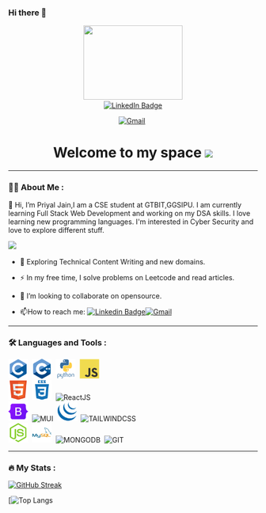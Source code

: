 ### Hi there 👋
<div id="header" align="center">
  <img src="https://media.giphy.com/media/L1R1tvI9svkIWwpVYr/giphy.gif" width="200" height="150"/>
</div>
<div id="badges" align="center">
  <a href="https://www.linkedin.com/in/priyal-jain-559489214/">
    <img src="https://img.shields.io/badge/LinkedIn-blue?style=for-the-badge&logo=linkedin&logoColor=white" alt="LinkedIn Badge"/>
  </a>
  
<!--   <a href="https://twitter.com/priyalj22">
    <img src="https://img.shields.io/badge/Twitter-blue?style=for-the-badge&logo=twitter&logoColor=white" alt="Twitter Badge"/>
   </a><br> -->
  [![Gmail](https://img.shields.io/badge/Gmail-D14836?style=for-the-badge&logo=gmail&logoColor=white)](mailto:priyaljaiin22@gmail.com)
  <img src="https://komarev.com/ghpvc/?username=priyalj52&style=flat-square&color=blue" alt=""/>
</div>

<h1 align="center">
  Welcome to my space
  <img src="https://media.giphy.com/media/hvRJCLFzcasrR4ia7z/giphy.gif" width="30px"/>
</h1>


<hr>

### :woman_technologist: About Me :
👋 Hi, I’m Priyal Jain,I am a CSE student at GTBIT,GGSIPU.
I am currently learning Full Stack Web Development and working on my DSA skills. I love learning new programming languages.
I'm interested in Cyber Security and love to explore different stuff.


<img src="https://media.giphy.com/media/WUlplcMpOCEmTGBtBW/giphy.gif" width="30">

- :seedling: Exploring Technical Content Writing and new domains.

- :zap: In my free time, I solve problems on Leetcode and read articles.

- 💞️ I’m looking to collaborate on opensource.

- :mailbox:How to reach me: [![Linkedin Badge](https://img.shields.io/badge/-linkedIn-blue?style=flat&logo=linkedin&logoColor=white)](https://www.linkedin.com/in/priyal-jain-559489214/)[![Gmail](https://img.shields.io/badge/Gmail-D14836?style=for-the-badge&logo=gmail&logoColor=white)](mailto:priyaljaiin22@gmail.com)


---

### :hammer_and_wrench: Languages and Tools :

<div>
  <img src="https://github.com/devicons/devicon/blob/master/icons/c/c-original.svg" title="C" alt="C" width="40" height="40"/>&nbsp;
  <img src="https://github.com/devicons/devicon/blob/master/icons/cplusplus/cplusplus-original.svg" title="C++" alt="C++" width="40" height="40"/>&nbsp;
  <img src="https://github.com/devicons/devicon/blob/master/icons/python/python-original-wordmark.svg" alt='python' width='40' height='40'/>&nbsp;
   <img src="https://github.com/devicons/devicon/blob/master/icons/javascript/javascript-original.svg" title="JAVSCRIPT" alt="JAVASCRIPT" width="40" height="40"/>&nbsp;
  
  </div>
  <div>
  <img src="https://github.com/devicons/devicon/blob/master/icons/html5/html5-original.svg" title="HTML5" alt="HTML" width="40" height="40"/>&nbsp;
  <img src="https://github.com/devicons/devicon/blob/master/icons/css3/css3-plain-wordmark.svg"  title="CSS3" alt="CSS" width="40" height="40"/>&nbsp;
   <img src="https://w7.pngwing.com/pngs/452/495/png-transparent-react-javascript-angularjs-ionic-github-text-logo-symmetry-thumbnail.png" title="REACTJS" alt="ReactJS" width="40" height="40"/>&nbsp;
 </div>
 <div>
  <img src="https://github.com/devicons/devicon/blob/master/icons/bootstrap/bootstrap-original.svg" title="Bootstrap" alt="bootstrap" width="40" height="40"/>&nbsp;
   <img src="https://w7.pngwing.com/pngs/761/513/png-transparent-material-ui-logo-thumbnail.png" title="MUI" alt="MUI" width="40" height="40"/>&nbsp;
   <img src="https://github.com/devicons/devicon/blob/master/icons/jquery/jquery-original.svg" title="JQUERY" alt="JQUERY" width="40" height="40"/>&nbsp;
   <img src="https://w7.pngwing.com/pngs/293/485/png-transparent-tailwind-css-hd-logo-thumbnail.png" title="TAILWINDCSS" alt="TAILWINDCSS" width="40" height="40"/>&nbsp;
  </div>
  <div>
  <img src="https://github.com/devicons/devicon/blob/master/icons/nodejs/nodejs-original.svg" title="NODEJS" alt="NODEJS" width="40" height="40"/>&nbsp;
  <img src="https://github.com/devicons/devicon/blob/master/icons/mysql/mysql-original-wordmark.svg" title="MySQL"  alt="MySQL" width="40" height="40"/>&nbsp;
   <img src="https://w7.pngwing.com/pngs/956/695/png-transparent-mongodb-original-wordmark-logo-icon-thumbnail.png" title="MONGODB" alt="MONGODB" width="40" height="40" />&nbsp;
 <img src="https://w7.pngwing.com/pngs/192/492/png-transparent-git-bash-hd-logo-thumbnail.png" title="GIT" alt="GIT" width="40" height="40"/>&nbsp;


</div>

 
---

### :fire: My Stats :

[![GitHub Streak](http://github-readme-streak-stats.herokuapp.com?user=priyalj52&theme=dark)](https://git.io/streak-stats)

[![Top Langs](https://github-readme-stats.vercel.app/api/top-langs/?username=priyalj52&theme=tokyonight)

<!--
**priyalj52/priyalj52** is a ✨ _special_ ✨ repository because its `README.md` (this file) appears on your GitHub profile.

Here are some ideas to get you started:

- 🔭 I’m currently working on ...
- 🌱 I’m currently learning ...
- 👯 I’m looking to collaborate on ...
- 🤔 I’m looking for help with ...
- 💬 Ask me about ...
- 📫 How to reach me: ...
- 😄 Pronouns: ...
- ⚡ Fun fact: ...
-->



















